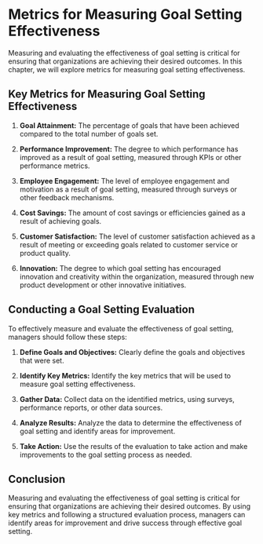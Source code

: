 # Metrics for Measuring Goal Setting Effectiveness

Measuring and evaluating the effectiveness of goal setting is critical for ensuring that organizations are achieving their desired outcomes. In this chapter, we will explore metrics for measuring goal setting effectiveness.

Key Metrics for Measuring Goal Setting Effectiveness
----------------------------------------------------

1. **Goal Attainment:** The percentage of goals that have been achieved compared to the total number of goals set.

2. **Performance Improvement:** The degree to which performance has improved as a result of goal setting, measured through KPIs or other performance metrics.

3. **Employee Engagement:** The level of employee engagement and motivation as a result of goal setting, measured through surveys or other feedback mechanisms.

4. **Cost Savings:** The amount of cost savings or efficiencies gained as a result of achieving goals.

5. **Customer Satisfaction:** The level of customer satisfaction achieved as a result of meeting or exceeding goals related to customer service or product quality.

6. **Innovation:** The degree to which goal setting has encouraged innovation and creativity within the organization, measured through new product development or other innovative initiatives.

Conducting a Goal Setting Evaluation
------------------------------------

To effectively measure and evaluate the effectiveness of goal setting, managers should follow these steps:

1. **Define Goals and Objectives:** Clearly define the goals and objectives that were set.

2. **Identify Key Metrics:** Identify the key metrics that will be used to measure goal setting effectiveness.

3. **Gather Data:** Collect data on the identified metrics, using surveys, performance reports, or other data sources.

4. **Analyze Results:** Analyze the data to determine the effectiveness of goal setting and identify areas for improvement.

5. **Take Action:** Use the results of the evaluation to take action and make improvements to the goal setting process as needed.

Conclusion
----------

Measuring and evaluating the effectiveness of goal setting is critical for ensuring that organizations are achieving their desired outcomes. By using key metrics and following a structured evaluation process, managers can identify areas for improvement and drive success through effective goal setting.
